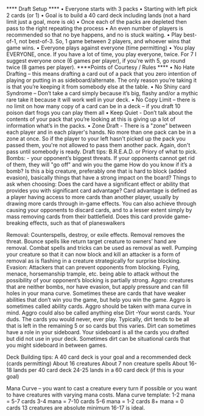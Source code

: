 **** Draft Setup ****
•	Everyone starts with 3 packs
•	Starting with left pick 2 cards (or 1)
•	Goal is to build a 40 card deck including lands (not a hard limit just a goal, more is ok)
•	Once each of the packs are depleted then pass to the right repeating the process
•	An even number of players is recommended so that no bye happens, and no is stuck waiting.
•	Play best-of-1, not best-of-3. So, 1 game between 2 players, and whoever wins that game wins.
•	Everyone plays against everyone (time permitting)
•	You play EVERYONE, once. If you have a lot of time, you play everyone, twice. For 7 I suggest everyone once (6 games per player), if you're with 5, go round twice (8 games per player).
****Points of Courtesy / Rules ****
•	No Hate Drafting – this means drafting a card out of a pack that you zero intention of playing or putting in as sideboard/alternate. The only reason you’re taking it is that you’re keeping it from somebody else at the table. 
•	No Shiny card Syndrome – Don’t take a card simply because it’s big, flashy and/or a mythic rare take it because it will work well in your deck. 
•	No Copy Limit – there is no limit on how many copy of a card can be in a deck – if you draft 10 poison dart frogs you can play them all
•	Keep Quiet - Don’t talk about the contents of your pack that you’re looking at this is giving up a lot of information what’s in the packs.
•	Zone Draft - There is a "zone" between each player and in each player's hands. No more than one pack can be in a zone at once. So if the player to your left hasn't picked up the pack you passed them, you're not allowed to pass them another pack. Again, don't pass until somebody is ready.
Draft tips:
B.R.E.A.D. or Priory of what to pick.
Bombs: - your opponent’s biggest threats. If your opponents cannot get rid of them, they will "go off" and win you the game
How do you know if it’s a bomb? Is this a big creature, preferably one that is hard to block (added evasion), basically things that have a strong impact on the board?
Things to ask when choosing:
Does the card have a significant effect or ability that provides you with significant card advantage? 
Card advantage is defined as a player having access to more cards than another player, usually by drawing more cards through in-game effects. You can also achieve through causing your opponents to discard cards, and to a lesser extent simply by mass removing cards from their battlefield. 
Does this card provide game-breaking effects, such as that of planeswalkers

Removal: Counterspells, destroy, or exile effects. Removal removes the threat. Bounce spells like return target creature to owners’ hand are removal.
Combat spells and tricks can be used as removal as well. Pumping your creature so that it can now block and kill an attacker is a form of removal as is flashing in a creature strategically for surprise blocking. 
Evasion: Attackers that can prevent opponents from blocking. Flying, menace, horsemanship trample, etc. being able to attack without the possibility of your opponent’s blocking is partially strong. 
Aggro: creatures that are neither bombs, nor have evasion, but apply pressure and can fill holes in your mana curve. Sometimes these are cards that have weaker abilities that don’t win you the game, but help you win the game. Aggro is sometimes called ability cards. Aggro should be taken with mana curve in mind. Aggro could also be called anything else
Dirt -Your worst cards. Your duds. The cards you would never, ever play. Typically, dirt tends to be all that is left in the remaining 5 or so cards but this varies. Dirt can sometimes have a role in your sideboard. Your sideboard is all the cards you drafted but did not use in your deck.  Sometimes dirt can be situational cards that you might sideboard in between games. 

Deck Building tips:
A 40 card deck is your goal and a recommended deck (cards permitting)
About 16 creatures
About 7 non creature spells
About 16-18 lands per 40 card deck
24-25 lands in a 60 card deck (if this is your goal)

Mana Curve – you want to cast a creature every turn if possible or you want to have creatures with varying mana costs. 
Mana curve template:
1-2 mana = 5-7 cards
3-4 mana = 7-10 cards
5-6 mana = 1-2 cards
8+ mana = 0 cards
13 creatures are absolute minimum 16-17 is ideal.

